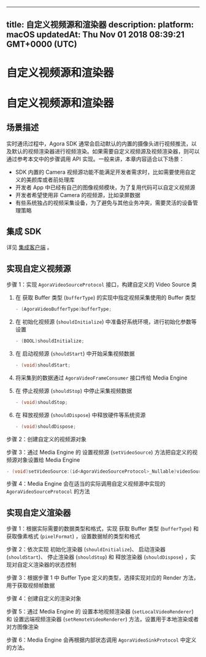 
---
title: 自定义视频源和渲染器
description: 
platform: macOS
updatedAt: Thu Nov 01 2018 08:39:21 GMT+0000 (UTC)
---
# 自定义视频源和渲染器
# 自定义视频源和渲染器

## 场景描述

实时通讯过程中，Agora SDK 通常会启动默认的内置的摄像头进行视频推流，以及默认的视频渲染器进行视频渲染。如果需要自定义视频源及视频渲染器，则可以通过参考本文中的步骤调用 API 实现。一般来讲，本章内容适合以下场景：

- SDK 内置的 Camera 视频源功能不能满足开发者需求时，比如需要使用自定义的美颜库或者前处理库
- 开发者 App 中已经有自己的图像视频模块，为了复用代码可以自定义视频源
- 开发者希望使用非 Camera 的视频源，比如录屏数据
- 有些系统独占的视频采集设备，为了避免与其他业务冲突，需要灵活的设备管理策略

## 集成 SDK

详见 [集成客户端](../../cn/Video/mac_video.md) 。

## 实现自定义视频源

步骤 1：实现 `AgoraVideoSourceProtocol` 接口，构建自定义的 Video Source 类

1. 在 获取 Buffer 类型 (`bufferType`) 的实现中指定视频采集使用的 Buffer 类型

	```c++
	- (AgoraVideoBufferType)bufferType;
	```

2. 在 初始化视频源 (`shouldInitialize`) 中准备好系统环境，进行初始化参数等设置

	```c++
	- (BOOL)shouldInitialize;
	```

3. 在 启动视频源 (`shouldStart`) 中开始采集视频数据

	```c++
	- (void)shouldStart;
	```

4. 将采集到的数据通过 `AgoraVideoFrameConsumer` 接口传给 Media Engine
5. 在 停止视频源 (`shouldStop`) 中停止采集视频数据

	```c++
	- (void)shouldStop;
	```

6. 在 释放视频源 (`shouldDispose`) 中释放硬件等系统资源

	```c++
	- (void)shouldDispose;
	```

步骤 2：创建自定义的视频源对象

步骤 3：通过 Media Engine 的 设置视频源 (`setVideoSource`) 方法把自定义的视频源对象设置给 Media Engine

```c++
- (void)setVideoSource:(id<AgoraVideoSourceProtocol>_Nullable)videoSource;
```

步骤 4：Media Engine 会在适当的实际调用自定义视频源中实现的 `AgoraVideoSourceProtocol` 的方法

## 实现自定义渲染器

步骤 1：根据实际需要的数据类型和格式，实现 获取 Buffer 类型 (`bufferType`) 和 获取像素格式 (`pixelFormat`) ，设置数据帧的类型和格式

步骤 2：依次实现 初始化渲染器 (`shouldInitialize`)、 启动渲染器 (`shouldStart`)、 停止渲染器 (`shouldStop`) 和 释放渲染器 (`shouldDispose`) ，实现对自定义渲染器的状态控制

步骤 3：根据步骤 1 中 Buffer Type 定义的类型，选择实现对应的 Render 方法，用于获取视频帧数据

步骤 4：创建自定义的渲染对象

步骤 5：通过 Media Engine 的 设置本地视频渲染器 (`setLocalVideoRenderer`) 和 设置远端视频渲染器 (`setRemoteVideoRenderer`) 方法，设置用于本地渲染或者对方图像渲染

步骤 6：Media Engine 会再根据内部状态调用 `AgoraVideoSinkProtocol` 中定义的方法。
